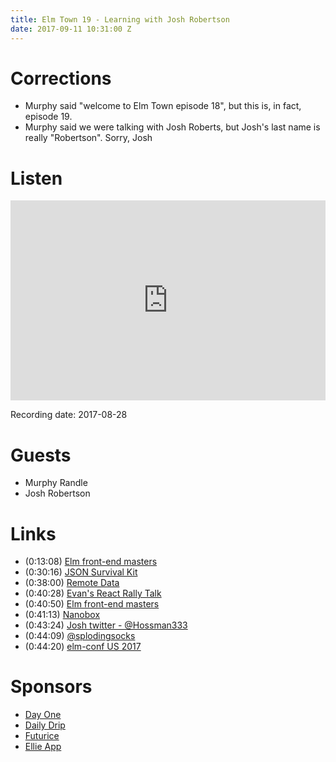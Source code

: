 ```yaml
---
title: Elm Town 19 - Learning with Josh Robertson
date: 2017-09-11 10:31:00 Z
---
```


# Corrections
- Murphy said "welcome to Elm Town episode 18", but this is, in fact, episode 19.
- Murphy said we were talking with Josh Roberts, but Josh's last name is really "Robertson". Sorry, Josh

# Listen
<iframe src="https://cast.rocks/player/6039/Elm-Town-19--Learning-in-Elm-Town-josh-roberts.mp3?episodeTitle=Learning%20in%20Elm%20Town%20with%20Josh%20Robertson%20(Episode%2019)&podcastTitle=Elm%20Town&episodeDate=September%2011th%2C%202017&imageURL=https%3A%2F%2Fcast.rocks%2Fhosting%2F6039%2Ffeeds%2F8YSE5.jpg&itunesLink=https%3A%2F%2Fitunes.apple.com%2Fus%2Fpodcast%2Felm-town%2Fid1158047037%3Fmt%3D2" style="border: none; min-height: 265px; max-height: 320px; max-width: 558px; min-width: 270px; width: 100%; height: 100%;" scrollbars="no"></iframe>

Recording date: 2017-08-28


# Guests

- Murphy Randle
- Josh Robertson

# Links

- (0:13:08) [Elm front-end masters](https://frontendmasters.com/workshops/elm/)
- (0:30:16) [JSON Survival Kit](https://www.brianthicks.com/post/2017/01/06/announcing-the-json-survival-kit/)
- (0:38:00) [Remote Data](http://package.elm-lang.org/packages/krisajenkins/remotedata/latest)
- (0:40:28) [Evan's React Rally Talk](https://youtu.be/HRJ_VjkmyiE?t=4853)
- (0:40:50) [Elm front-end masters](https://frontendmasters.com/workshops/elm/)
- (0:41:13) [Nanobox](https://nanobox.io/)
- (0:43:24) [Josh twitter - @Hossman333](https://twitter.com/hossman333)
- (0:44:09) [@splodingsocks](https://twitter.com/splodingsocks)
- (0:44:20) [elm-conf US 2017](http://www.elm-conf.us/)


# Sponsors

- [Day One](https://dayoneapp.com)
- [Daily Drip](https://www.dailydrip.com/)
- [Futurice](http://futurice.com/)
- [Ellie App](https://ellie-app.com/new)
